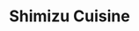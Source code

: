 ---
layout: place
title: "Shimizu Cuisine"
permalink: /california/oakland/shimizu-cuisine.html
stateAbbr: CA
stateName: California
cityName: Oakland
seo:
  name: "Shimizu Cuisine"
  type: Restaurant
  links: http://shimizu.menu11.com/
description: "Looking for sushi in Oakland, California? Check out Shimizu Cuisine for a delightful Japanese dining experience. Enjoy a variety of sushi and other dishes in..."
place_id: ChIJt1yYsPZ9hYARJL1UolwVYhE
photos:
  - name: >-
      places/ChIJt1yYsPZ9hYARJL1UolwVYhE/photos/AeeoHcK027wqNDcsTekgMqGKiQ7PPzoFrbZ-CXpyCFlp2uRbEYMoSddp72jLITJEvUXIChVH2BU4DD6RNY5lRtN9n6W8xi4N4imoTLAnCqm5rdZVghg4Za3JjF7D50v29G89bJ5xZWspK7moygPnZVL8cpYzFeT1_IYwuZk97lKxe79yRXlnAOUDx24BftPfu8-z9iQvPof4a0o3uIkYUex1Zh3tvjiJq0uQN9iamSt2D79cHevgsU_Iyxy_ungnFV_JZcapJRrCzo9Wf3D10jL3GDYgBjcNL9oalB_QxAFux3nGhw
    widthPx: 640
    heightPx: 480
    authorAttributions:
      - displayName: Shimizu Sushi Japanese Restaurant
        uri: https://maps.google.com/maps/contrib/108203232703098838528
        photoUri: >-
          https://lh3.googleusercontent.com/a-/ALV-UjWTfPe0QIJmILWXTuGtTmBHC32ZAOOS7DER2aktTV1UwXkylHfL=s100-p-k-no-mo
    flagContentUri: >-
      https://www.google.com/local/imagery/report/?cb_client=maps_api_places.places_api&image_key=!1e10!2sAF1QipOhPupOtsPpp38RJSTDhAKZ63zN-cP9hR3MG0w6&hl=en-US
    googleMapsUri: >-
      https://www.google.com/maps/place//data=!3m4!1e2!3m2!1sAF1QipOhPupOtsPpp38RJSTDhAKZ63zN-cP9hR3MG0w6!2e10!4m2!3m1!1s0x80857df6b0985cb7:0x1162155ca254bd24
  - name: >-
      places/ChIJt1yYsPZ9hYARJL1UolwVYhE/photos/AeeoHcLQIB6p2aZ5aEp_oFBrRGNP4I_Waft-qwxDXqNWL3-0sEoqgxOulaXatWISZdxnmuhsYiF5znWBhK8Wf3luEfAVPVc1yzbXh94OTyToiJL3G3sCW7uOoDZiv0RzLp3G4qdVDD0Hg2Uu2QKuRq8IOybAzvFryK56kql77XPQf6zh4uVP2_P9aukL-qhTKmcc2qqhW5mlAhv9EltlUh2U199ce1V5uTfMMXwDnPxxSDaCD0prJhMy-5AMRBFgH7Hg6Lsd_Syka-iRTFBQkUj-J6rwQTrMMZ2M4l96cCJ1uwjye83996x9oGibTO5pZ0RQP5Li911HDY9m0NcZ2i57MOKKut3rkBv2Juw-yJzpMGKSZprHIRGcaULubBcaW9rYRx8N3DibzlMZK9VzUJ9NFP2kg7Zxwh8BUNVEr0LLar544g
    widthPx: 4032
    heightPx: 1960
    authorAttributions:
      - displayName: sandra p
        uri: https://maps.google.com/maps/contrib/105394034110420365819
        photoUri: >-
          https://lh3.googleusercontent.com/a-/ALV-UjX2rf3DnHqCcl94WsTxQnrptNRyJ6kjQ5F4BUR8g-m0svwLHE9I=s100-p-k-no-mo
    flagContentUri: >-
      https://www.google.com/local/imagery/report/?cb_client=maps_api_places.places_api&image_key=!1e10!2sCIHM0ogKEICAgIC0gZHRPA&hl=en-US
    googleMapsUri: >-
      https://www.google.com/maps/place//data=!3m4!1e2!3m2!1sCIHM0ogKEICAgIC0gZHRPA!2e10!4m2!3m1!1s0x80857df6b0985cb7:0x1162155ca254bd24
  - name: >-
      places/ChIJt1yYsPZ9hYARJL1UolwVYhE/photos/AeeoHcKCPQ3x5vINEQF5O3xbIozniZXk2Wc0nxhfLpy-t8RCcaX_aEfA5VcrdxgINo-qGoJCJ55uC2QFuqr7BVoa8Ytvljo09dAkpQElxp3iFQtRtesp2mLX5AwqyurJNQbmrfYu3Pm2Wetxcg0HOmiAR2LrxM8Qbmed61vNBt3OWhxCy_n0Jb5CL5GGBXSD3-fwYxzD0eX9ZEqTzjg1Sp6AdrQ8TFSIj0NEhavYfHkTD02yLiFFFg9rb2WgmF59O_yXOmZCxHVruBCsYuQttv-vP_wKr_owIvP90KmRmd94luK83xNR3uveBmpz_EWlPcDvbkqCC2eFOGEhFHXfSM5dLo7khHG99RcmonZXn1Cgcdg9GV32qIKFnrGBjp3wn_k5t-ULBsmRhw0FhOiSHESmQs-IHMTlt4KbyxypLTfOv4Ws-A
    widthPx: 4080
    heightPx: 3072
    authorAttributions:
      - displayName: Kerry Jones
        uri: https://maps.google.com/maps/contrib/104670480264290183630
        photoUri: >-
          https://lh3.googleusercontent.com/a-/ALV-UjXdSVxcmzkY_cRSbd8pHlmITFQ89c-TKelxbMubANRc4BbuCBpc=s100-p-k-no-mo
    flagContentUri: >-
      https://www.google.com/local/imagery/report/?cb_client=maps_api_places.places_api&image_key=!1e10!2sCIHM0ogKEICAgIDP6o63cQ&hl=en-US
    googleMapsUri: >-
      https://www.google.com/maps/place//data=!3m4!1e2!3m2!1sCIHM0ogKEICAgIDP6o63cQ!2e10!4m2!3m1!1s0x80857df6b0985cb7:0x1162155ca254bd24
  - name: >-
      places/ChIJt1yYsPZ9hYARJL1UolwVYhE/photos/AeeoHcIDDEYXeBxy55tF7ZQYxTqN3PTUoyZQUR0bFIPT7Ur2PhFdLNVaVYszNKkC1xYSIAoQa_zVjGbIWMv39Y_frFb7YIAqZRxBX-QNi-hwBayhxpwvQv4dtr3JAY-XM1yagIbTuZ_QtGBiUpOTAg4V9DgbWjcuYfJA6SbMTninRGp8_K9JJy7wOsSB31MjXfhgiLlDA--PuKcZBgtJ8rOtSAUQ3WVhVrmnyJ_xPDRVOBzWxYByw2XqtlI9jjTDV37iaAFkCTadLlX_LYAsuMcSc49szk-Ro0_CM6wbgdvti5S3oIBSk3yAS0iYR1nHZ2n75QTreGs6jmvp8d5UZvAEMNsdzdtNxay4_hlRlysZJdMvltMO2PfHYbenb_PUKNGRlp3mf16DmntYy8Bn3w81d8HIxHZUsH_Rl6uqIiHNC5iheQ
    widthPx: 4032
    heightPx: 3024
    authorAttributions:
      - displayName: Fan Zhao
        uri: https://maps.google.com/maps/contrib/108370221053862188401
        photoUri: >-
          https://lh3.googleusercontent.com/a/ACg8ocIiCdMQ7mS1lzjgiy66kc3nqcFtHM05N8a5-14pOHXYAzwnWA=s100-p-k-no-mo
    flagContentUri: >-
      https://www.google.com/local/imagery/report/?cb_client=maps_api_places.places_api&image_key=!1e10!2sCIHM0ogKEICAgIDXqbzuDg&hl=en-US
    googleMapsUri: >-
      https://www.google.com/maps/place//data=!3m4!1e2!3m2!1sCIHM0ogKEICAgIDXqbzuDg!2e10!4m2!3m1!1s0x80857df6b0985cb7:0x1162155ca254bd24
  - name: >-
      places/ChIJt1yYsPZ9hYARJL1UolwVYhE/photos/AeeoHcJUN16-KeiOAPflj4xRWxUoE5_pd0tXDNeKW46NIZf2LZMV0nG0jUNtwXmauW-MqKnrTCRXXlR4kq64uI18EckhhsJ7eJQ3785Y6t86Vjzmwq0-51NBtK1aOe9L5PRoqT_vy89B36umdXJNM31SYBFLur-C8vzYeLGPS9pz0BfLs9yaI5E9fnYo8bTu3CevKcLMXSyaS0XJY1iEG5G21kCq3JcGEEaCfioemPcKHG55fPxR4-4AOewFTeGDq1upGmwrQNRayzDU0Y4OceXgHoqQ5KiSN8-E3BEaOBr7XpZoYKIFpjc_f2aRh_lDhYmQEhumE8YsD4f3gWNznUAHtTxSzW-0tQXmWYRN_BkmhP42pOf0Mm2Jg6o67C3eN8KKlCXgc_mlUr84D1Qv3CKfVAdlih7jfeVY3IWpyHaSW3hQXWvG
    widthPx: 348
    heightPx: 348
    authorAttributions:
      - displayName: Rehman Ali
        uri: https://maps.google.com/maps/contrib/114043041158393847584
        photoUri: >-
          https://lh3.googleusercontent.com/a/ACg8ocLsNljEZa2J2OC8TS6XPqvHP70t8yXLNoJiMPcD-bJ_rA476Q=s100-p-k-no-mo
    flagContentUri: >-
      https://www.google.com/local/imagery/report/?cb_client=maps_api_places.places_api&image_key=!1e10!2sCIHM0ogKEICAgICPxPufuQE&hl=en-US
    googleMapsUri: >-
      https://www.google.com/maps/place//data=!3m4!1e2!3m2!1sCIHM0ogKEICAgICPxPufuQE!2e10!4m2!3m1!1s0x80857df6b0985cb7:0x1162155ca254bd24
  - name: >-
      places/ChIJt1yYsPZ9hYARJL1UolwVYhE/photos/AeeoHcLqz4-hVmmNOgzyRNngodG1h20GfXnLh8EAvn7kEAQ9C7gUP781bodNfxsY_ETvZZKBZU4rUxq2qW_JXJ2XMjlMqe1JPiRGXIqE63njldHxclU3-NK28T6cOXbKQObTnvVr7qp0VNW8-fkyYjOwlcgfUXiGTs00ik2iLK86Kp2WtyXMc1T06ii0KSKJM_RGbmmmZgX7dLZcSO1y4vatJeMLIRZRodN8qR317BWMnxLDjrsjZ1OU8JS2wuJ-uPizlve5UOK0NcKJyP23HhL_wqOA9pRxv4uHTGSWxTgj-j7Hq2_vD_EbkSpzeviN3xwUidULuJsq-sYXqHUhXdZTqiZWQirfHiRLnZgNP_0wxinpdhGDF4rjZwrWFXaiGeU6rvI9Erf3_-qrc8u1fwHwl6qj2OMuf0AKoHFSUGAN6_o
    widthPx: 3024
    heightPx: 4032
    authorAttributions:
      - displayName: viktoriya kinder
        uri: https://maps.google.com/maps/contrib/103461102727386122702
        photoUri: >-
          https://lh3.googleusercontent.com/a-/ALV-UjWRlerCiE-6hDiLbHsrzi7guxPSloJMKDy1FMPq4X5n4S1On-EX=s100-p-k-no-mo
    flagContentUri: >-
      https://www.google.com/local/imagery/report/?cb_client=maps_api_places.places_api&image_key=!1e10!2sCIHM0ogKEICAgMDAtdPKJw&hl=en-US
    googleMapsUri: >-
      https://www.google.com/maps/place//data=!3m4!1e2!3m2!1sCIHM0ogKEICAgMDAtdPKJw!2e10!4m2!3m1!1s0x80857df6b0985cb7:0x1162155ca254bd24
  - name: >-
      places/ChIJt1yYsPZ9hYARJL1UolwVYhE/photos/AeeoHcLp-kIFKcXCQIvsr0zJjPs0y01UNMai3gIBS1p4-5dZNUtWJK0gLBAW-FH1d0uXdmtot2VofXPn9E_zzQWqYSGX9EHPd7GyO_w-CllILT3AGnwUHyndF-7AlQDWDQtpqHY-v15gh4R-aETvB3DU-OQGfKPuhqucQ0gyp_54szvzRWXVv-zaMtXveWtoj8TfXKZ0iHZMCtZ8O08vxWIvPdogr6YpH1FuNJ5kGwWfV6iOmFKiWkJo1eQbmDbmykOuwJ9ULrT_IohEQ7JbW9URrlUi-qCU60rN3pKbbCTr8ffDc1jeldNOAKjtVOg5GCBweZ7cxlmjqoR4jrFUxRYBC0SToBUok4gE3k_loFraIqYBlCRXg1pk0eIB6D1fG1EyeLgD9Vn7wLZE8eEQX4Y57tY8vqYlnVAlp4iHBfOPyBO8vA
    widthPx: 3072
    heightPx: 4080
    authorAttributions:
      - displayName: Amy McDivitt Leal
        uri: https://maps.google.com/maps/contrib/112836504984844356472
        photoUri: >-
          https://lh3.googleusercontent.com/a-/ALV-UjVHVZTYH0uOa98OtPGRrjtRo6sTLWPhZ2eyQ1Ix_7OnD4sQKC9oDg=s100-p-k-no-mo
    flagContentUri: >-
      https://www.google.com/local/imagery/report/?cb_client=maps_api_places.places_api&image_key=!1e10!2sCIHM0ogKEICAgIDzhMu-Pg&hl=en-US
    googleMapsUri: >-
      https://www.google.com/maps/place//data=!3m4!1e2!3m2!1sCIHM0ogKEICAgIDzhMu-Pg!2e10!4m2!3m1!1s0x80857df6b0985cb7:0x1162155ca254bd24
  - name: >-
      places/ChIJt1yYsPZ9hYARJL1UolwVYhE/photos/AeeoHcIz0pVutA1DzM0tuGZtA1u7xsYBwaq8Y1CMCyMtz7EZz6nDGck7wIXuxeOw2aquSkOVTKTGL3D1iS--bA5qECXVTNJ0oCABgYqJJcygkez6qVLuYfiHOa6tdB1l9MboJiCBt_JpZV0YKtVyczdTajS5_sW3NHzbz3J2AixCgevNqDSlaajetL5EP3SFXcl5Uuo16kuiV1uNcete0p3qgaohB8RthKXYQVyA_J7aNCFENc0ZrrZdJU3tyW9I9Tp0gf8sUpnYhOeoocZ9NXzLCbN4liNUxEmZv2VEtmcP0BTQmzZ_khhUv9a44WupiOKWM0hmdlENHtj-scU0B3rR6MrITpYh7Eg2UG0Otm3Fe9cZvjaJK9GfpxxWBxROmlm3ZjBytnSJdmkvVMHInXNvhY90rCrkVqRgRier9IbR5yxugw
    widthPx: 4032
    heightPx: 3024
    authorAttributions:
      - displayName: Suzanne Freedman
        uri: https://maps.google.com/maps/contrib/103218069509122549297
        photoUri: >-
          https://lh3.googleusercontent.com/a-/ALV-UjXua_QX2xGG3IZBWs-54PhYbWtlvwBh74aP-tLqRrLb6oZniUkr=s100-p-k-no-mo
    flagContentUri: >-
      https://www.google.com/local/imagery/report/?cb_client=maps_api_places.places_api&image_key=!1e10!2sCIHM0ogKEICAgID2nJfVfQ&hl=en-US
    googleMapsUri: >-
      https://www.google.com/maps/place//data=!3m4!1e2!3m2!1sCIHM0ogKEICAgID2nJfVfQ!2e10!4m2!3m1!1s0x80857df6b0985cb7:0x1162155ca254bd24
  - name: >-
      places/ChIJt1yYsPZ9hYARJL1UolwVYhE/photos/AeeoHcJNauGwg0a6KVQJS9PUnLr_V9G1pzE_NRAIHiASqfoIQRuLM-81VpVNbBl3kGLMa0yXAzx-oXFEkQgwcqhi8NUeH-peNjeJ_Zm174PjgpqB78c8X04RJlAqkR-clFERIfXOgZxsaxSvvQs7SeTvOEFTQwbzjYZtxeUZ9nLml7e9OqO06Pp6ZjdlmlyIuULyHgTm_FBnkk98bFeqGUd89unmuNfbZ5XPZmWaU2bXV8fFHeM91R3a9XHC0m0LvHycyFRryTLTplv5s6aeFlOYXb8gwQnu14IT5I45A7IOA3TID3uGwBUyvdDWAB4G-vzoG6mYJ4lzxJQoqL1HqO1d7WrCJhdqkAyu6vXpJgnpuSC75brtsTxbJ11oXDf0l5p4VDvBzC2AbzX1GPvR4lUiDoaxcIPssMe3osduLyh1iqlDfHoh
    widthPx: 2471
    heightPx: 1504
    authorAttributions:
      - displayName: B L
        uri: https://maps.google.com/maps/contrib/114841115963002322672
        photoUri: >-
          https://lh3.googleusercontent.com/a/ACg8ocK4pNKGJ55T43OCfUALFl_0Gz93_ouHXnP5-IeH5JHCqHROyw=s100-p-k-no-mo
    flagContentUri: >-
      https://www.google.com/local/imagery/report/?cb_client=maps_api_places.places_api&image_key=!1e10!2sCIHM0ogKEICAgIC4wNqi6AE&hl=en-US
    googleMapsUri: >-
      https://www.google.com/maps/place//data=!3m4!1e2!3m2!1sCIHM0ogKEICAgIC4wNqi6AE!2e10!4m2!3m1!1s0x80857df6b0985cb7:0x1162155ca254bd24
  - name: >-
      places/ChIJt1yYsPZ9hYARJL1UolwVYhE/photos/AeeoHcLQVrS1BkrHvTWyNWN81PvvQtBOSQWkL2G7lOBHmzYrlm5YZJHQPrS_Wo4jkhEgGSxW57z5dMD2yI38U6ni0Q903sPsdPBoq8S0w8sCFeDpHt0lEUgXDgaS6_9Fe3a43q1CPSGMe6BPd-U-fhwLbTX3yefdehhqF06X3Bqs-jnMi57jgR21Tps3ERzGNLbwwscXvOMHQ8bq1djZSst32EUq0tzd8UVlrEKpmntmtz3gynQOrwc_-TxL6GE7kIiL81yPDB0jBihobPnLDHmarIV5InK_lU-wDBM-cBTPSQ-iG90PmvJyZbCisZbb8wgjv5f5JsE40N7NkTPNc5voDUapOsYBn5v59Y5ydspOf5__nDZjwNQXsFo_0Htw04tPlE-OLZAl3ls4n_YKcJ7nMdUct5nka34Ch_aBw4IaGfQ
    widthPx: 4032
    heightPx: 3024
    authorAttributions:
      - displayName: Stewart Buettell
        uri: https://maps.google.com/maps/contrib/102901012809127828813
        photoUri: >-
          https://lh3.googleusercontent.com/a-/ALV-UjUUml0QcOBsHKJyXKqiKqXT0YPXkf88RSIvPgYh5k1-rZ7vCOtH=s100-p-k-no-mo
    flagContentUri: >-
      https://www.google.com/local/imagery/report/?cb_client=maps_api_places.places_api&image_key=!1e10!2sCIHM0ogKEICAgID4qffudw&hl=en-US
    googleMapsUri: >-
      https://www.google.com/maps/place//data=!3m4!1e2!3m2!1sCIHM0ogKEICAgID4qffudw!2e10!4m2!3m1!1s0x80857df6b0985cb7:0x1162155ca254bd24
address: 4290 Piedmont Ave, Oakland, CA 94611, USA
street: 4290 Piedmont Ave
city: Oakland
state: CA
zip: '94611'
country: USA
neighborhood: Piedmont Avenue
latitude: '37.828511'
longitude: '-122.249383'
accessibility_options:
  wheelchairAccessibleParking: true
  wheelchairAccessibleEntrance: true
  wheelchairAccessibleRestroom: true
  wheelchairAccessibleSeating: true
business_status: OPERATIONAL
name: Shimizu Cuisine
google_maps_links:
  directionsUri: >-
    https://www.google.com/maps/dir//''/data=!4m7!4m6!1m1!4e2!1m2!1m1!1s0x80857df6b0985cb7:0x1162155ca254bd24!3e0
  placeUri: https://maps.google.com/?cid=1252587133967056164
  writeAReviewUri: >-
    https://www.google.com/maps/place//data=!4m3!3m2!1s0x80857df6b0985cb7:0x1162155ca254bd24!12e1
  reviewsUri: >-
    https://www.google.com/maps/place//data=!4m4!3m3!1s0x80857df6b0985cb7:0x1162155ca254bd24!9m1!1b1
  photosUri: >-
    https://www.google.com/maps/place//data=!4m3!3m2!1s0x80857df6b0985cb7:0x1162155ca254bd24!10e5
primary_type: Japanese Restaurant
opening_hours:
  regular: null
  current: null
secondary_opening_hours:
  regular:
    weekdayDescriptions: null
    type: null
  current:
    weekdayDescriptions: null
    type: null
phone: (510) 653-7622
price_level: PRICE_LEVEL_MODERATE
price_range: $20 &ndash; $30
rating: '4.5'
rating_count: 566
website: http://shimizu.menu11.com/
reviews: null
parking_options: null
payment_options: null
allow_dogs: null
curbside_pickup: null
delivery: null
dine_in: null
good_for_children: null
good_for_groups: null
good_for_sports: null
live_music: null
menu_for_children: null
outdoor_seating: null
reservable: null
restroom: null
serves_beer: null
serves_breakfast: null
serves_brunch: null
serves_cocktails: null
serves_coffee: null
serves_dinner: null
serves_dessert: null
serves_lunch: null
serves_vegetarian_food: null
serves_wine: null
takeout: null
summary: null

---